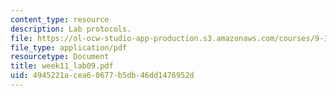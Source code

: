 ```yaml
---
content_type: resource
description: Lab protocols.
file: https://ol-ocw-studio-app-production.s3.amazonaws.com/courses/9-12-experimental-molecular-neurobiology-fall-2006/4945221acea60677b5db46dd1476952d_week11_lab09.pdf
file_type: application/pdf
resourcetype: Document
title: week11_lab09.pdf
uid: 4945221a-cea6-0677-b5db-46dd1476952d
---
```

